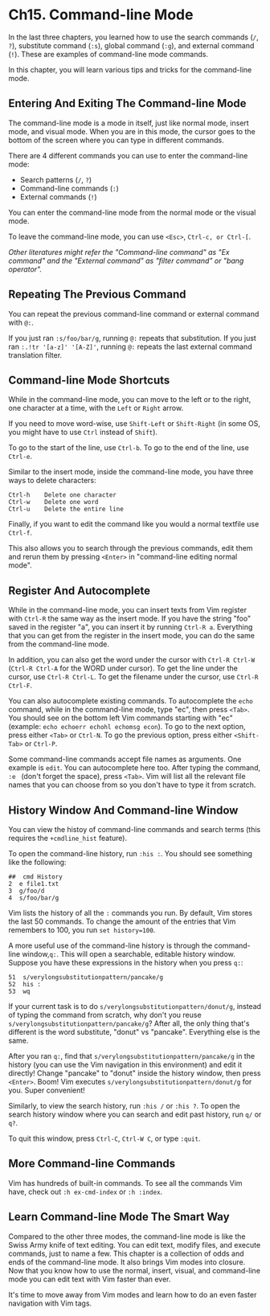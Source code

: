 # Ch15. Command-line Mode

In the last three chapters, you learned how to use the search commands (`/`, `?`), substitute command (`:s`), global command (`:g`), and external command (`!`). These are examples of command-line mode commands.

In this chapter, you will learn various tips and tricks for the command-line mode.

## Entering And Exiting The Command-line Mode

The command-line mode is a mode in itself, just like normal mode, insert mode, and visual mode. When you are in this mode, the cursor goes to the bottom of the screen where you can type in different commands.

There are 4 different commands you can use to enter the command-line mode:
- Search patterns (`/`, `?`)
- Command-line commands (`:`)
- External commands (`!`)

You can enter the command-line mode from the normal mode or the visual mode.

To leave the command-line mode, you can use `<Esc>`, `Ctrl-c, or Ctrl-[`.

*Other literatures might refer the "Command-line command" as "Ex command" and the "External command" as "filter command" or "bang operator".*

## Repeating The Previous Command

You can repeat the previous command-line command or external command with `@:`.

If you just ran `:s/foo/bar/g`, running `@:` repeats that substitution. If you just ran `:.!tr '[a-z]' '[A-Z]'`, running `@:` repeats the last external command translation filter.

## Command-line Mode Shortcuts

While in the command-line mode, you can move to the left or to the right, one character at a time, with the `Left` or `Right` arrow.

If you need to move word-wise, use `Shift-Left` or `Shift-Right` (in some OS, you might have to use `Ctrl` instead of `Shift`).

To go to the start of the line, use `Ctrl-b`. To go to the end of the line, use `Ctrl-e`.

Similar to the insert mode, inside the command-line mode, you have three ways to delete characters:

```
Ctrl-h    Delete one character
Ctrl-w    Delete one word
Ctrl-u    Delete the entire line
```
Finally, if you want to edit the command like you would a normal textfile use `Ctrl-f`.

This also allows you to search through the previous commands, edit them and rerun them by pressing `<Enter>` in "command-line editing normal mode".

## Register And Autocomplete

While in the command-line mode, you can insert texts from Vim register with `Ctrl-R` the same way as the insert mode. If you have the string "foo" saved in the register "a", you can insert it by running `Ctrl-R a`. Everything that you can get from the register in the insert mode, you can do the same from the command-line mode.

In addition, you can also get the word under the cursor with `Ctrl-R Ctrl-W` (`Ctrl-R Ctrl-A` for the WORD under cursor). To get the line under the cursor, use `Ctrl-R Ctrl-L`. To get the filename under the cursor, use `Ctrl-R Ctrl-F`.

You can also autocomplete existing commands. To autocomplete the `echo` command, while in the command-line mode, type "ec", then press `<Tab>`. You should see on the bottom left Vim commands starting with "ec" (example: `echo echoerr echohl echomsg econ`). To go to the next option, press either `<Tab>` or `Ctrl-N`. To go the previous option, press either `<Shift-Tab>` or `Ctrl-P`.

Some command-line commands accept file names as arguments. One example is `edit`. You can autocomplete here too. After typing the command, `:e ` (don't forget the space), press `<Tab>`. Vim will list all the relevant file names that you can choose from so you don't have to type it from scratch.

## History Window And Command-line Window

You can view the histoy of command-line commands and search terms (this requires the `+cmdline_hist` feature).

To open the command-line history, run `:his :`. You should see something like the following:

```
##  cmd History
2  e file1.txt
3  g/foo/d
4  s/foo/bar/g
```

Vim lists the history of all the `:` commands you run. By default, Vim stores the last 50 commands. To change the amount of the entries that Vim remembers to 100, you run `set history=100`.

A more useful use of the command-line history is through the command-line window,`q:`. This will open a searchable, editable history window. Suppose you have these expressions in the history when you press `q:`:

```
51  s/verylongsubstitutionpattern/pancake/g
52  his :
53  wq
```

If your current task is to do `s/verylongsubstitutionpattern/donut/g`, instead of typing the command from scratch, why don't you reuse `s/verylongsubstitutionpattern/pancake/g`? After all, the only thing that's different is the word substitute, "donut" vs "pancake". Everything else is the same.

After you ran `q:`, find that `s/verylongsubstitutionpattern/pancake/g` in the history (you can use the Vim navigation in this environment) and edit it directly! Change "pancake" to "donut" inside the history window, then press `<Enter>`. Boom! Vim executes `s/verylongsubstitutionpattern/donut/g` for you. Super convenient!

Similarly, to view the search history, run `:his /` or `:his ?`. To open the search history window where you can search and edit past history, run `q/` or `q?`.

To quit this window, press `Ctrl-C`, `Ctrl-W C`, or type `:quit`.

## More Command-line Commands

Vim has hundreds of built-in commands. To see all the commands Vim have, check out `:h ex-cmd-index` or `:h :index`.

## Learn Command-line Mode The Smart Way

Compared to the other three modes, the command-line mode is like the Swiss Army knife of text editing. You can edit text, modify files, and execute commands, just to name a few. This chapter is a collection of odds and ends of the command-line mode. It also brings Vim modes into closure. Now that you know how to use the normal, insert, visual, and command-line mode you can edit text with Vim faster than ever.

It's time to move away from Vim modes and learn how to do an even faster navigation with Vim tags.
